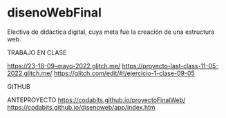 # disenoWebFinal
Electiva de didáctica digital, cuya meta fue la creación de una estructura web.




TRABAJO EN CLASE 

https://23-18-09-mayo-2022.glitch.me/
https://proyecto-last-class-11-05-2022.glitch.me/
https://glitch.com/edit/#!/ejercicio-1-clase-09-05


GITHUB 

ANTEPROYECTO 
https://codabits.github.io/proyectoFinalWeb/ 
https://codabits.github.io/disenoweb/app/index.htm
